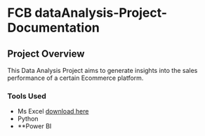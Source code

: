 # FCB dataAnalysis-Project-Documentation
## Project Overview

This Data Analysis Project aims to generate insights into the sales performance of a certain Ecommerce platform. 

### Tools Used
- Ms Excel [download here](https://microsoft.com)
- Python
- **Power BI